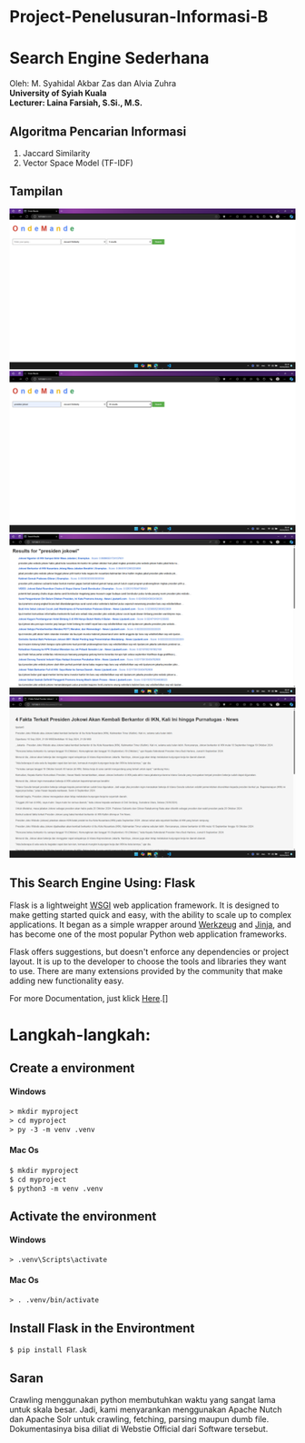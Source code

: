 # Project-Penelusuran-Informasi-B

# Search Engine Sederhana
Oleh: M. Syahidal Akbar Zas dan Alvia Zuhra  
**University of Syiah Kuala**  
__Lecturer: Laina Farsiah, S.Si., M.S.__  

## Algoritma Pencarian Informasi  
  1. Jaccard Similarity  
  2. Vector Space Model (TF-IDF)  

## Tampilan  
![My Image](images/image1.png)  
![My Image](images/image2.png)  
![My Image](images/image3.png)  
![My Image](images/image4.png)  

## This Search Engine Using: Flask

Flask is a lightweight [WSGI][] web application framework. It is designed
to make getting started quick and easy, with the ability to scale up to
complex applications. It began as a simple wrapper around [Werkzeug][]
and [Jinja][], and has become one of the most popular Python web
application frameworks.

Flask offers suggestions, but doesn't enforce any dependencies or
project layout. It is up to the developer to choose the tools and
libraries they want to use. There are many extensions provided by the
community that make adding new functionality easy.

[WSGI]: https://wsgi.readthedocs.io/
[Werkzeug]: https://werkzeug.palletsprojects.com/
[Jinja]: https://jinja.palletsprojects.com/

For more Documentation, just klick [Here].[]

[Here]: https://flask.palletsprojects.com/en/3.0.x/installation/

# Langkah-langkah:
## Create a environment
#### Windows
```
> mkdir myproject
> cd myproject
> py -3 -m venv .venv
```

#### Mac Os
```
$ mkdir myproject
$ cd myproject
$ python3 -m venv .venv
```

## Activate the environment
#### Windows
```
> .venv\Scripts\activate
```

#### Mac Os
```
> . .venv/bin/activate
```

## Install Flask in the Environtment
```
$ pip install Flask
```

## Saran

Crawling menggunakan python membutuhkan waktu yang sangat lama untuk skala besar. Jadi, kami menyarankan menggunakan Apache Nutch dan Apache Solr untuk crawling, fetching, parsing maupun dumb file. Dokumentasinya bisa diliat di Webstie Official dari Software tersebut.



